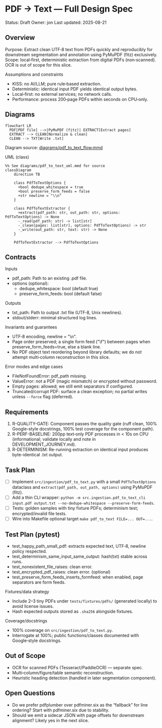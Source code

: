 # PDF → Text — Full Design Spec

Status: Draft
Owner: jon
Last updated: 2025-08-21

## Overview

Purpose: Extract clean UTF‑8 text from PDFs quickly and reproducibly for downstream segmentation and annotation using PyMuPDF (fitz) exclusively. Scope: local‑first, deterministic extraction from digital PDFs (non‑scanned). OCR is out of scope for this slice.

Assumptions and constraints

- KISS: no AI/LLM; pure rule‑based extraction.
- Deterministic: identical input PDF yields identical output bytes.
- Local‑first: no external services; no network calls.
- Performance: process 200‑page PDFs within seconds on CPU‑only.

## Diagrams

```mermaid
flowchart LR
  PDF[PDF file] -->|PyMuPDF (fitz)| EXTRACT[Extract pages]
  EXTRACT --> CLEAN[Normalize & clean]
  CLEAN --> TXT[Write .txt]
```

Diagram source: [diagrams/pdf_to_text_flow.mmd](diagrams/pdf_to_text_flow.mmd)

UML (class)

```mermaid
%% See diagrams/pdf_to_text_uml.mmd for source
classDiagram
    direction TB

    class PdfToTextOptions {
      +bool dedupe_whitespace = true
      +bool preserve_form_feeds = false
      +str newline = "\\n"
    }

    class PdfToTextExtractor {
      +extract(pdf_path: str, out_path: str, options: PdfToTextOptions) -> None
      -_read(pdf_path: str) -> list[str]
      -_clean(pages: list[str], options: PdfToTextOptions) -> str
      -_write(out_path: str, text: str) -> None
    }

    PdfToTextExtractor --> PdfToTextOptions
```

## Contracts

Inputs

- pdf_path: Path to an existing .pdf file.
- options (optional):
  - dedupe_whitespace: bool (default true)
  - preserve_form_feeds: bool (default false)

Outputs

- txt_path: Path to output .txt file (UTF‑8, Unix newlines).
- stdout/stderr: minimal structured log lines.

Invariants and guarantees

- UTF‑8 encoding, newline = "\n".
- Page order preserved; a single form feed ("\f") between pages when preserve_form_feeds=true, else a blank line.
- No PDF object text reordering beyond library defaults; we do not attempt multi‑column reconstruction in this slice.

Error modes and edge cases

- FileNotFoundError: pdf_path missing.
- ValueError: not a PDF (magic mismatch) or encrypted without password.
- Empty pages: allowed; we still emit separators if configured.
- Truncated/corrupt PDF: surface a clean exception; no partial writes unless `--force` flag (deferred).

## Requirements

1. R-QUALITY-GATE: Component passes the quality gate (ruff clean, 100% Google-style docstrings, 100% test coverage for the component path).
2. R-PERF-BASELINE: 200pp text‑only PDF processes in < 10s on CPU (informational; validate locally and note in DEVELOPMENT_JOURNEY.md).
3. R-DETERMINISM: Re-running extraction on identical input produces byte-identical .txt output.

## Task Plan

- [ ] Implement `src/ingestion/pdf_to_text.py` with a small `PdfToTextOptions` dataclass and `extract(pdf_path, out_path, options)` using PyMuPDF (fitz).
- [ ] Add a thin CLI wrapper: `python -m src.ingestion.pdf_to_text_cli input.pdf output.txt --no-dedupe-whitespace --preserve-form-feeds`.
- [ ] Tests: golden samples with tiny fixture PDFs; determinism test; encrypted/invalid file tests.
- [ ] Wire into Makefile optional target `make pdf_to_text FILE=... OUT=...`.

## Test Plan (pytest)

- test_happy_path_small_pdf: extracts expected text, UTF‑8, newline policy respected.
- test_determinism_same_input_same_output: hash(txt) stable across runs.
- test_nonexistent_file_raises: clean error.
- test_encrypted_pdf_raises: clean error. (optional)
- test_preserve_form_feeds_inserts_formfeed: when enabled, page separators are form feeds.

Fixtures/data strategy

- Include 2–3 tiny PDFs under `tests/fixtures/pdfs/` (generated locally) to avoid license issues.
- Hash expected outputs stored as `.sha256` alongside fixtures.

Coverage/docstrings

- 100% coverage on `src/ingestion/pdf_to_text.py`.
- Interrogate at 100%; public functions/classes documented with Google‑style docstrings.

## Out of Scope

- OCR for scanned PDFs (Tesseract/PaddleOCR) — separate spec.
- Multi‑column/figure/table semantic reconstruction.
- Heuristic heading detection (handled in later segmentation component).

## Open Questions

- Do we prefer pdfplumber over pdfminer.six as the “fallback” for line ordering? Start with pdfminer.six due to stability.
- Should we emit a sidecar JSON with page offsets for downstream alignment? Likely yes in the next slice.
